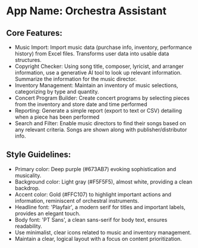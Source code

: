 # **App Name**: Orchestra Assistant

## Core Features:

- Music Import: Import music data (purchase info, inventory, performance history) from Excel files. Transforms user data into usable data structures.
- Copyright Checker: Using song title, composer, lyricist, and arranger information, use a generative AI tool to look up relevant information. Summarize the information for the music director.
- Inventory Management: Maintain an inventory of music selections, categorizing by type and quantity.
- Concert Program Builder: Create concert programs by selecting pieces from the inventory and store date and time performed
- Reporting: Generate a simple report (export to text or CSV) detailing when a piece has been performed
- Search and Filter: Enable music directors to find their songs based on any relevant criteria. Songs are shown along with publisher/distributor info.

## Style Guidelines:

- Primary color: Deep purple (#673AB7) evoking sophistication and musicality.
- Background color: Light gray (#F5F5F5), almost white, providing a clean backdrop.
- Accent color: Gold (#FFC107) to highlight important actions and information, reminiscent of orchestral instruments.
- Headline font: 'Playfair', a modern serif for titles and important labels, provides an elegant touch.
- Body font: 'PT Sans', a clean sans-serif for body text, ensures readability.
- Use minimalist, clear icons related to music and inventory management.
- Maintain a clear, logical layout with a focus on content prioritization.